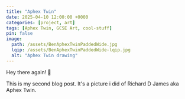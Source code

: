 ```yaml
---
title: "Aphex Twin"
date: 2025-04-10 12:00:00 +0000
categories: [project, art]
tags: [Aphex Twin, GCSE Art, cool-stuff]
pin: false
image:
  path: /assets/BenAphexTwinPaddedWide.jpg
  lqip: /assets/BenAphexTwinPaddedWide-lqip.jpg
  alt: "Aphex Twin drawing"
---
```


Hey there again! 👋

This is my second blog post. It's a picture i did of Richard D James aka Aphex Twin.
